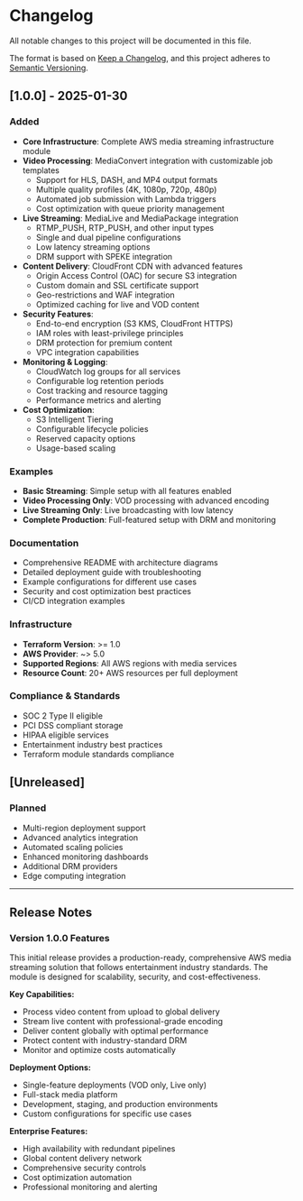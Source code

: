 # Changelog

All notable changes to this project will be documented in this file.

The format is based on [Keep a Changelog](https://keepachangelog.com/en/1.0.0/),
and this project adheres to [Semantic Versioning](https://semver.org/spec/v2.0.0.html).

## [1.0.0] - 2025-01-30

### Added
- **Core Infrastructure**: Complete AWS media streaming infrastructure module
- **Video Processing**: MediaConvert integration with customizable job templates
  - Support for HLS, DASH, and MP4 output formats
  - Multiple quality profiles (4K, 1080p, 720p, 480p)
  - Automated job submission with Lambda triggers
  - Cost optimization with queue priority management
- **Live Streaming**: MediaLive and MediaPackage integration
  - RTMP_PUSH, RTP_PUSH, and other input types
  - Single and dual pipeline configurations
  - Low latency streaming options
  - DRM support with SPEKE integration
- **Content Delivery**: CloudFront CDN with advanced features
  - Origin Access Control (OAC) for secure S3 integration
  - Custom domain and SSL certificate support
  - Geo-restrictions and WAF integration
  - Optimized caching for live and VOD content
- **Security Features**:
  - End-to-end encryption (S3 KMS, CloudFront HTTPS)
  - IAM roles with least-privilege principles
  - DRM protection for premium content
  - VPC integration capabilities
- **Monitoring & Logging**:
  - CloudWatch log groups for all services
  - Configurable log retention periods
  - Cost tracking and resource tagging
  - Performance metrics and alerting
- **Cost Optimization**:
  - S3 Intelligent Tiering
  - Configurable lifecycle policies
  - Reserved capacity options
  - Usage-based scaling

### Examples
- **Basic Streaming**: Simple setup with all features enabled
- **Video Processing Only**: VOD processing with advanced encoding
- **Live Streaming Only**: Live broadcasting with low latency
- **Complete Production**: Full-featured setup with DRM and monitoring

### Documentation
- Comprehensive README with architecture diagrams
- Detailed deployment guide with troubleshooting
- Example configurations for different use cases
- Security and cost optimization best practices
- CI/CD integration examples

### Infrastructure
- **Terraform Version**: >= 1.0
- **AWS Provider**: ~> 5.0
- **Supported Regions**: All AWS regions with media services
- **Resource Count**: 20+ AWS resources per full deployment

### Compliance & Standards
- SOC 2 Type II eligible
- PCI DSS compliant storage
- HIPAA eligible services
- Entertainment industry best practices
- Terraform module standards compliance

## [Unreleased]

### Planned
- Multi-region deployment support
- Advanced analytics integration
- Automated scaling policies
- Enhanced monitoring dashboards
- Additional DRM providers
- Edge computing integration

---

## Release Notes

### Version 1.0.0 Features

This initial release provides a production-ready, comprehensive AWS media streaming solution that follows entertainment industry standards. The module is designed for scalability, security, and cost-effectiveness.

**Key Capabilities:**
- Process video content from upload to global delivery
- Stream live content with professional-grade encoding
- Deliver content globally with optimal performance
- Protect content with industry-standard DRM
- Monitor and optimize costs automatically

**Deployment Options:**
- Single-feature deployments (VOD only, Live only)
- Full-stack media platform
- Development, staging, and production environments
- Custom configurations for specific use cases

**Enterprise Features:**
- High availability with redundant pipelines
- Global content delivery network
- Comprehensive security controls
- Cost optimization automation
- Professional monitoring and alerting
